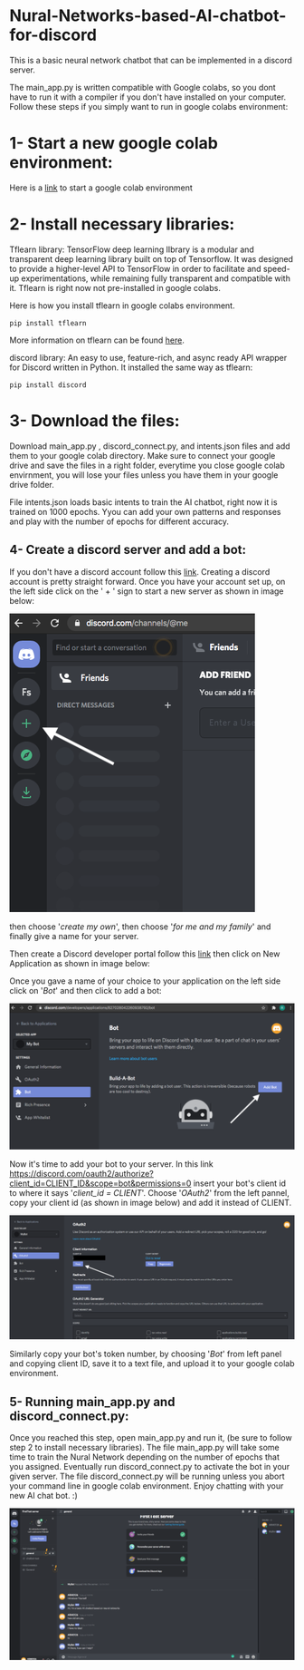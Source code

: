 # Nural-Networks-based-AI-chatbot-for-discord

This is a basic neural network chatbot that can be implemented in a discord server. 

The main_app.py is written compatible with Google colabs, so you dont have to run it with a compiler if you don't have installed on your computer. 
Follow these steps if you simply want to run in google colabs environment:

# 1- Start a new google colab environment: 

Here is a [link](https://https://colab.research.google.com/) to start a google colab environment


# 2- Install necessary libraries:

Tflearn library: TensorFlow deep learning lIbrary is a modular and transparent deep learning library built on top of Tensorflow. It was designed to provide a higher-level API to TensorFlow in order to facilitate and speed-up experimentations, while remaining fully transparent and compatible with it. Tflearn is right now not pre-installed in google colabs. 

Here is how you install tflearn in google colabs environment. 

```
pip install tflearn
```
More information on tflearn can be found [here](http://tflearn.org/).

discord library: An easy to use, feature-rich, and async ready API wrapper for Discord written in Python. It installed the same way as tflearn:

```
pip install discord
```


# 3- Download the files:  
Download main_app.py , discord_connect.py, and intents.json files and add them to your google colab directory. Make sure to connect your google drive and save the files in a right folder, everytime you close google colab envirnment, you will lose your files unless you have them in your google drive folder. 

File intents.json loads basic intents to train the AI chatbot, right now it is trained on 1000 epochs. Yyou can add your own patterns and responses and play with the number of epochs for different accuracy. 


## 4- Create a discord server and add a bot: 

If you don't have a discord account follow this [link](https://discord.com). Creating a discord account is pretty straight forward. Once you have your account set up, on the left side click on the ' + ' sign to start a new server as shown in image below: 




![Screenshot](1a.png)


then choose '*create my own*', then choose '*for me and my family*' and finally give a name for your server. 

Then create a Discord developer portal follow this [link](https://discord.com/developers/applications) then click on New Application as shown in image below:

Once you gave a name of your choice to your application on the left side click on '*Bot*' and then click to add a bot: 


![Screenshot](3a.png)


Now it's time to add your bot to your server. In this link https://discord.com/oauth2/authorize?client_id=CLIENT_ID&scope=bot&permissions=0 insert your bot's client id to where it says '*client_id = CLIENT*'. Choose '*OAuth2*' from the left pannel, copy your client id (as shown in image below) and add it instead of CLIENT. 

![Screenshot](4a.png)

Similarly copy your bot's token number, by choosing '*Bot*' from left panel and copying client ID, save it to a text file, and upload it to your google colab environment. 


## 5- Running main_app.py and discord_connect.py:

Once you reached this step, open main_app.py and run it, (be sure to follow step 2 to install necessary libraries). The file main_app.py will take some time to train the Nural Network depending on the number of epochs that you assigned. Eventually run discord_connect.py to activate the bot in your given server. The file discord_connect.py will be running unless you abort your command line in google colab environment. Enjoy chatting with your new AI chat bot. :) 


![Screenshot](5a.png)
